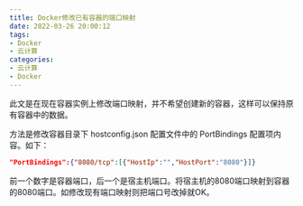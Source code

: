 ```yaml
---
title: Docker修改已有容器的端口映射
date: 2022-03-26 20:00:12
tags:
- Docker
- 云计算
categories:
- 云计算
- Docker
---
```


此文是在现在容器实例上修改端口映射，并不希望创建新的容器，这样可以保持原有容器中的数据。

方法是修改容器目录下 hostconfig.json 配置文件中的 PortBindings 配置项内容。如下：

```Json
"PortBindings":{"8080/tcp":[{"HostIp":"","HostPort":"8080"}]}
```
前一个数字是容器端口，后一个是宿主机端口。将宿主机的8080端口映射到容器的8080端口。如修改现有端口映射则把端口号改掉就OK。